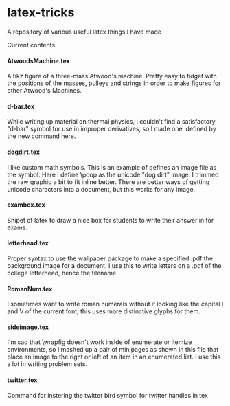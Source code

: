 # latex-tricks
A repository of various useful latex things I have made

Current contents:

#### AtwoodsMachine.tex
A tikz figure of a three-mass Atwood's machine. Pretty easy to fidget with the positions of the masses, pulleys and strings in order to make figures for other Atwood's Machines.

#### d-bar.tex
While writing up material on thermal physics, I couldn't find a satisfactory "d-bar" symbol for use in improper derivatives, so I made one, defined by the new command here.

#### dogdirt.tex
I like custom math symbols. This is an example of defines an image file as the symbol. Here I define \poop as the unicode "dog dirt" image. I trimmed the raw graphic a bit to fit inline better. There are better ways of getting unicode characters into a document, but this works for any image.

#### exambox.tex
Snipet of latex to draw a nice box for students to write their answer in for exams.

#### letterhead.tex
Proper syntax to use the wallpaper package to make a specified .pdf the background image for a document. I use this to write letters on a .pdf of the college letterhead, hence the filename.

#### RomanNum.tex
I sometimes want to write roman numerals without it looking like the capital I and V of the current font, this uses more distinctive glyphs for them.

#### sideimage.tex
I'm sad that \wrapfig doesn't work inside of enumerate or itemize environments, so I mashed up a pair of minipages as shown in this file that place an image to the right or left of an item in an enumerated list. I use this a lot in writing problem sets.

#### twitter.tex
Command for instering the twitter bird symbol for twitter handles in tex
